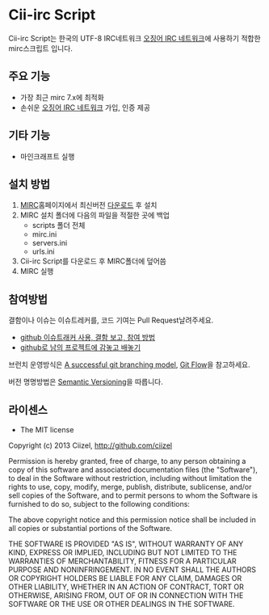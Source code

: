 # Cii-irc Script
Cii-irc Script는 한국의 UTF-8 IRC네트워크 [오징어 IRC 네트워크](http://ozinger.org/)에 사용하기 적합한 mirc스크립트 입니다.

## 주요 기능
- 가장 최근 mirc 7.x에 최적화
- 손쉬운 [오징어 IRC 네트워크](http://ozinger.org/) 가입, 인증 제공

## 기타 기능
- 마인크래프트 실행

## 설치 방법
1. [MIRC](http://www.mirc.com/)홈페이지에서 최신버전 [다운로드](http://www.mirc.com/get.html) 후 설치
2. MIRC 설치 폴더에 다음의 파일을 적절한 곳에 백업
    - scripts 폴더 전체
    - mirc.ini
    - servers.ini
    - urls.ini
3. Cii-irc Script를 다운로드 후 MIRC폴더에 덮어씀
4. MIRC 실행

## 참여방법
결함이나 이슈는 이슈트레커를, 코드 기여는 Pull Request날려주세요. 

- [github 이슈트래커 사용, 결함 보고, 참여 방법](https://github.com/necolas/issue-guidelines/blob/master/CONTRIBUTING.md)
- [github로 남의 프로젝트에 감놓고 배놓기](http://dogfeet.github.com/articles/2012/how-to-github.html)

브런치 운영방식은 [A successful git branching model](http://dogfeet.github.com/articles/2011/a-successful-git-branching-model.html), [Git Flow](http://dogfeet.github.com/articles/2011/git-flow.html)을 참고하세요.

버전 명명방법은 [Semantic Versioning](http://spoqa.github.com/2012/12/18/semantic-versioning.html)을 따릅니다. 

## 라이센스
- The MIT license

Copyright (c) 2013 Ciizel, http://github.com/ciizel

Permission is hereby granted, free of charge, to any person obtaining a copy of this software and associated documentation files (the "Software"), to deal in the Software without restriction, including without limitation the rights to use, copy, modify, merge, publish, distribute, sublicense, and/or sell copies of the Software, and to permit persons to whom the Software is furnished to do so, subject to the following conditions:

The above copyright notice and this permission notice shall be included in all copies or substantial portions of the Software.

THE SOFTWARE IS PROVIDED "AS IS", WITHOUT WARRANTY OF ANY KIND, EXPRESS OR IMPLIED, INCLUDING BUT NOT LIMITED TO THE WARRANTIES OF MERCHANTABILITY, FITNESS FOR A PARTICULAR PURPOSE AND NONINFRINGEMENT. IN NO EVENT SHALL THE AUTHORS OR COPYRIGHT HOLDERS BE LIABLE FOR ANY CLAIM, DAMAGES OR OTHER LIABILITY, WHETHER IN AN ACTION OF CONTRACT, TORT OR OTHERWISE, ARISING FROM, OUT OF OR IN CONNECTION WITH THE SOFTWARE OR THE USE OR OTHER DEALINGS IN THE SOFTWARE.